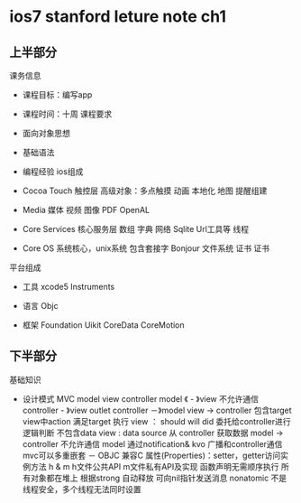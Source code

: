 ios7 stanford leture note ch1 
============
上半部分
--------
课务信息
- 课程目标：编写app
- 课程时间：十周
课程要求
- 面向对象思想
- 基础语法
- 编程经验
ios组成
- Cocoa Touch
    触控层
    高级对象：多点触摸 动画 本地化 地图 提醒组建 

- Media
    媒体
    视频 图像 PDF OpenAL 

- Core Services
    核心服务层
    数组 字典 网络 Sqlite Url工具等 线程

- Core OS
    系统核心，unix系统
    包含套接字 Bonjour 文件系统 证书 证书

平台组成
- 工具
    xcode5 Instruments

- 语言
    Objc

- 框架
    Foundation Uikit CoreData CoreMotion


下半部分
--------
基础知识
- 设计模式
    MVC
    model view controller
    model 《 - 》view 不允许通信
    controller - 》view outlet
    controller －》model
    view ->  controller 包含target view中action 满足target 执行
    view ： should will did 委托给controller进行逻辑判断 不包含data
    view : data source 从 controller 获取数据
    model -> controller 不允许通信
    model 通过notification& kvo 广播和controller通信
    mvc可以多重嵌套
－ OBJC
    兼容C
    属性(Properties)：setter，getter访问实例方法
    h & m h文件公共API m文件私有API及实现
    函数声明无需顺序执行
    所有对象都在堆上 根据strong 自动释放
    可向nil指针发送消息
    nonatomic 不是线程安全，多个线程无法同时设置